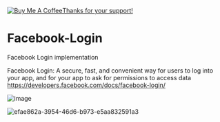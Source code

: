 <a href="https://www.buymeacoffee.com/jorgesys" target="_blank"><img src="https://www.buymeacoffee.com/assets/img/custom_images/orange_img.png" alt="Buy Me A Coffee" style="height: auto !important;width: auto !important;" >Thanks for your support!</a>
# Facebook-Login
Facebook Login implementation

Facebook Login: A secure, fast, and convenient way for users to log into your app, and for your app to ask for permissions to access data 
https://developers.facebook.com/docs/facebook-login/

![image](https://github.com/Jorgesys/Facebook-Login/assets/6410761/67b1a2a9-a42e-43cc-be98-f60d5af13b62)

![efae862a-3954-46d6-b973-e5aa832591a3](https://user-images.githubusercontent.com/6410761/157083814-3887ebfe-dbe4-4439-b6a8-36f3424513bd.jpg)
